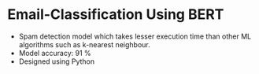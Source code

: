 # Email-Classification Using BERT
* Spam detection model which takes lesser execution time than other ML algorithms such as k-nearest neighbour.  
* Model accuracy: 91 %
* Designed using Python
